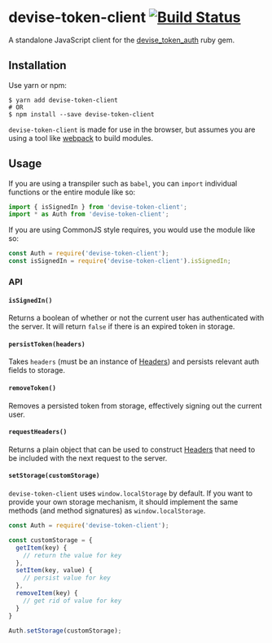 # devise-token-client [![Build Status](https://travis-ci.org/we-are-vrsus/devise-token-client.svg?branch=master)](https://travis-ci.org/we-are-vrsus/devise-token-client)

A standalone JavaScript client for the [devise_token_auth] ruby gem.


## Installation

Use yarn or npm:

    $ yarn add devise-token-client
    # OR
    $ npm install --save devise-token-client

`devise-token-client` is made for use in the browser, but assumes you are using
a tool like [webpack] to build modules.

## Usage

If you are using a transpiler such as `babel`, you can `import` individual
functions or the entire module like so:

```javascript
import { isSignedIn } from 'devise-token-client';
import * as Auth from 'devise-token-client';
```

If you are using CommonJS style requires, you would use the module like so:

```javascript
const Auth = require('devise-token-client');
const isSignedIn = require('devise-token-client').isSignedIn;
```

### API

#### `isSignedIn()`

Returns a boolean of whether or not the current user has authenticated with
the server. It will return `false` if there is an expired token in storage.

#### `persistToken(headers)`

Takes `headers` (must be an instance of [Headers]) and persists relevant auth
fields to storage.

#### `removeToken()`

Removes a persisted token from storage, effectively signing out the current user.

#### `requestHeaders()`

Returns a plain object that can be used to construct [Headers] that need to be
included with the next request to the server.

#### `setStorage(customStorage)`

`devise-token-client` uses `window.localStorage` by default.
If you want to provide your own storage mechanism, it should implement the
same methods (and method signatures) as `window.localStorage`.

```javascript
const Auth = require('devise-token-client');

const customStorage = {
  getItem(key) {
    // return the value for key
  },
  setItem(key, value) {
    // persist value for key
  },
  removeItem(key) {
    // get rid of value for key
  }
}

Auth.setStorage(customStorage);
```

[Headers]: https://developer.mozilla.org/en-US/docs/Web/API/Headers
[devise_token_auth]: https://github.com/lynndylanhurley/devise_token_auth
[webpack]: https://github.com/webpack/webpack
